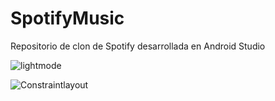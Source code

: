 # SpotifyMusic
Repositorio de clon de Spotify desarrollada en Android Studio

![lightmode](https://user-images.githubusercontent.com/41756950/153691264-b2084b85-8b88-411e-b2b8-2c8d2ecc88c6.png)

![Constraintlayout](https://user-images.githubusercontent.com/41756950/153689206-39a72e0b-2259-4bc2-b95b-1e6296ef8e96.png)


